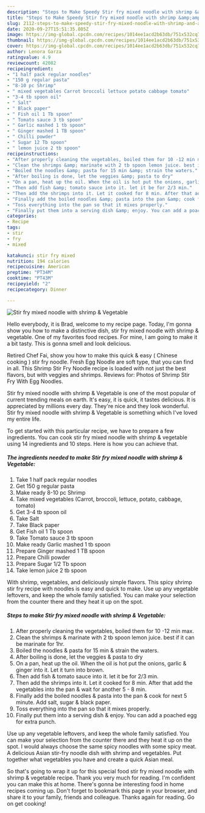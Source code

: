 ```yaml
---
description: "Steps to Make Speedy Stir fry mixed noodle with shrimp &amp;amp; Vegetable"
title: "Steps to Make Speedy Stir fry mixed noodle with shrimp &amp;amp; Vegetable"
slug: 2112-steps-to-make-speedy-stir-fry-mixed-noodle-with-shrimp-and-amp-vegetable
date: 2020-09-27T15:51:35.805Z
image: https://img-global.cpcdn.com/recipes/1014ee1acd2b63db/751x532cq70/stir-fry-mixed-noodle-with-shrimp-vegetable-recipe-main-photo.jpg
thumbnail: https://img-global.cpcdn.com/recipes/1014ee1acd2b63db/751x532cq70/stir-fry-mixed-noodle-with-shrimp-vegetable-recipe-main-photo.jpg
cover: https://img-global.cpcdn.com/recipes/1014ee1acd2b63db/751x532cq70/stir-fry-mixed-noodle-with-shrimp-vegetable-recipe-main-photo.jpg
author: Lenora Garza
ratingvalue: 4.9
reviewcount: 42082
recipeingredient:
- "1 half pack regular noodles"
- "150 g regular pasta"
- "8-10 pc Shrimp"
- " mixed vegetables Carrot broccoli lettuce potato cabbage tomato"
- "3-4 tb spoon oil"
- " Salt"
- " Black paper"
- " Fish oil 1 Tb spoon"
- " Tomato sauce 3 tb spoon"
- " Garlic mashed 1 tb spoon"
- " Ginger mashed 1 TB spoon"
- " Chilli powder"
- " Sugar 12 Tb spoon"
- " lemon juice 2 tb spoon"
recipeinstructions:
- "After properly cleaning the vegetables, boiled them for 10 -12 min max."
- "Clean the shrimps &amp; marinate with 2 tb spoon lemon juice. best if it can be marinate for 1hr."
- "Boiled the noodles &amp; pasta for 15 min &amp; strain the waters."
- "After boiling is done, let the veggies &amp; pasta to dry"
- "On a pan, heat up the oil. When the oil is hot put the onions, garlic &amp; ginger into it. Let it turn into brown."
- "Then add fish &amp; tomato sauce into it. let it be for 2/3 min."
- "Then add the shrimps into it. Let it cooked for 8 min. After that add the vegetables into the pan &amp; wait for another 5 - 8 min."
- "Finally add the boiled noodles &amp; pasta into the pan &amp; cook for next 5 minute. Add salt, sugar &amp; black paper."
- "Toss everything into the pan so that it mixes properly."
- "Finally put them into a serving dish &amp; enjoy. You can add a poached egg for extra punch."
categories:
- Recipe
tags:
- stir
- fry
- mixed

katakunci: stir fry mixed 
nutrition: 194 calories
recipecuisine: American
preptime: "PT34M"
cooktime: "PT43M"
recipeyield: "2"
recipecategory: Dinner

---
```



![Stir fry mixed noodle with shrimp &amp; Vegetable](https://img-global.cpcdn.com/recipes/1014ee1acd2b63db/751x532cq70/stir-fry-mixed-noodle-with-shrimp-vegetable-recipe-main-photo.jpg)

Hello everybody, it is Brad, welcome to my recipe page. Today, I'm gonna show you how to make a distinctive dish, stir fry mixed noodle with shrimp &amp; vegetable. One of my favorites food recipes. For mine, I am going to make it a bit tasty. This is gonna smell and look delicious.

Retired Chef Fai, show you how to make this quick &amp; easy ( Chinese cooking ) stir fry noodle. Fresh Egg Noodle are soft type, that you can find in all. This Shrimp Stir Fry Noodle recipe is loaded with not just the best flavors, but with veggies and shrimps. Reviews for: Photos of Shrimp Stir Fry With Egg Noodles.

Stir fry mixed noodle with shrimp &amp; Vegetable is one of the most popular of current trending meals on earth. It's easy, it is quick, it tastes delicious. It is appreciated by millions every day. They're nice and they look wonderful. Stir fry mixed noodle with shrimp &amp; Vegetable is something which I've loved my entire life.


To get started with this particular recipe, we have to prepare a few ingredients. You can cook stir fry mixed noodle with shrimp &amp; vegetable using 14 ingredients and 10 steps. Here is how you can achieve that.

<!--inarticleads1-->

##### The ingredients needed to make Stir fry mixed noodle with shrimp &amp; Vegetable:

1. Take 1 half pack regular noodles
1. Get 150 g regular pasta
1. Make ready 8-10 pc Shrimp
1. Take  mixed vegetables (Carrot, broccoli, lettuce, potato, cabbage, tomato)
1. Get 3-4 tb spoon oil
1. Take  Salt
1. Take  Black paper
1. Get  Fish oil 1 Tb spoon
1. Take  Tomato sauce 3 tb spoon
1. Make ready  Garlic mashed 1 tb spoon
1. Prepare  Ginger mashed 1 TB spoon
1. Prepare  Chilli powder
1. Prepare  Sugar 1/2 Tb spoon
1. Take  lemon juice 2 tb spoon


With shrimp, vegetables, and deliciously simple flavors. This spicy shrimp stir fry recipe with noodles is easy and quick to make. Use up any vegetable leftovers, and keep the whole family satisfied. You can make your selection from the counter there and they heat it up on the spot. 

<!--inarticleads2-->

##### Steps to make Stir fry mixed noodle with shrimp &amp; Vegetable:

1. After properly cleaning the vegetables, boiled them for 10 -12 min max.
1. Clean the shrimps &amp; marinate with 2 tb spoon lemon juice. best if it can be marinate for 1hr.
1. Boiled the noodles &amp; pasta for 15 min &amp; strain the waters.
1. After boiling is done, let the veggies &amp; pasta to dry
1. On a pan, heat up the oil. When the oil is hot put the onions, garlic &amp; ginger into it. Let it turn into brown.
1. Then add fish &amp; tomato sauce into it. let it be for 2/3 min.
1. Then add the shrimps into it. Let it cooked for 8 min. After that add the vegetables into the pan &amp; wait for another 5 - 8 min.
1. Finally add the boiled noodles &amp; pasta into the pan &amp; cook for next 5 minute. Add salt, sugar &amp; black paper.
1. Toss everything into the pan so that it mixes properly.
1. Finally put them into a serving dish &amp; enjoy. You can add a poached egg for extra punch.


Use up any vegetable leftovers, and keep the whole family satisfied. You can make your selection from the counter there and they heat it up on the spot. I would always choose the same spicy noodles with some spicy meat. A delicious Asian stir-fry noodle dish with shrimp and vegetables. Put together what vegetables you have and create a quick Asian meal. 

So that's going to wrap it up for this special food stir fry mixed noodle with shrimp &amp; vegetable recipe. Thank you very much for reading. I'm confident you can make this at home. There's gonna be interesting food in home recipes coming up. Don't forget to bookmark this page in your browser, and share it to your family, friends and colleague. Thanks again for reading. Go on get cooking!
